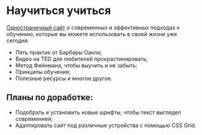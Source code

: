 # Научиться учиться

[Одностраничный сайт](https://maks-well-88.github.io/how-to-learn/) о современных и эффективных подходах к обучению, которые вы можете использовать в своей жизни уже сегодня.

* Пять практик от Барбары Оакли;
* Видео на TED для любителей прокрастинировать;
* Метод Фейнмана, чтобы выучить и не забыть;
* Принципы обучения;
* Полезные ресурсы и многое другое.

## Планы по доработке:

* Подобрать и установить новые шрифты, чтобы текст выглядел современней;
* Адаптировать сайт под различные устройства с помощью CSS Grid.
